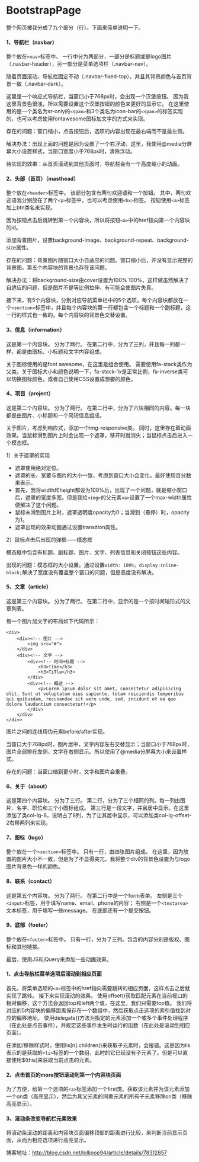 # BootstrapPage

整个网页被我分成了九个部分（行）。下面来简单说明一下。

#### 1、导航栏（navbar）

整个放在`<nav>`标签中。
一行中分为两部分，一部分是标题或是logo图片（.navbar-header），另一部分是菜单选项栏（.navbar-nav）。

随着页面滚动，导航栏固定不动（.navbar-fixed-top），并且其背景颜色与首页背景一致（.navbar-dark）。

这里是一个响应式导航栏，当窗口小于768px时，会出现一个汉堡按钮。
因为我这里背景色很浅，所以需要设置这个汉堡按钮的颜色来更好的显示它。
在这里使用的是一个类名为sr-only的`<span>`和3个类名为icon-bar的`<span>`的标签实现的，也可以考虑使用fontawesome图标加文字的方式来实现。

存在的问题：窗口缩小，点击按钮后，选项的内容出现在最右端而不是最左侧。

解决办法：出现上面的问题是因为设置了一个右浮动，这里，我使用@media分屏幕大小设置样式，当窗口宽度小于768px时，清除浮动。

待实现的效果：从首页滚动到其他页面时，导航栏会有一个高度缩小的动画。

#### 2、头部（首页）（masthead）

整个放在`<header>`标签中。
该部分包含有两句欢迎语和一个按钮。
其中，两句欢迎语我分别放在了两个`<p>`标签中，也可以考虑使用`<hx>`标签。
按钮使用`<a>`标签加上btn类名来实现。

因为按钮点击后跳转到第一个内容块，所以将按钮`<a>`中的href指向第一个内容块的id。

添加背景图片，设置background-image、background-repeat、background-size属性。

存在的问题：背景图片随窗口大小自适应的问题。窗口缩小后，并没有显示完整的背景图。第五个内容块的背景也存在该问题。

解决办法：将background-size由cover设置为100% 100%，这样做虽然解决了自适应的问题，但是图片不是等比例拉伸，有可能会使图片失真。

接下来，有5个内容块，分别对应导航菜单栏中的5个选项。每个内容块都放在一个`<section>`标签中，并且每个内容块的第一行都包含一个标题和一个副标题，这一行的样式也一致的。每个内容块的背景色交替设置。

#### 3、信息（information）

这是第一个内容块。
分为了两行。
在第二行中，分为了三列，并且每一列都一样，都是由图标、小标题和文字内容组成。

关于图标使用的是font awesome，在这里是组合使用。
需要使用fa-stack类作为父类。关于图标大小和颜色说明一下，fa-stack-1x是正常比例，fa-inverse类可以切换图标颜色，或者自己使用CSS设置成想要的颜色。

#### 4、项目（project）

这是第二个内容块。
分为了两行。
在第二行中，分为了六块相同的内容。每一块都是由图片、小标题和一个简短信息组成。

关于图片，考虑到响应式，添加一个img-responsive类。
同时，这里存在着动画效果。当鼠标滑到图片上时会出现一个遮罩，移开时就消失；当鼠标点击后进入一个模态框。

1）关于遮罩的实现

- 遮罩使用绝对定位。
- 遮罩的长、宽要与图片的大小一致，考虑到窗口大小会变化，最好使用百分数来表示。
- 首先，我将width和height都设为100%后，出现了一个问题，就是缩小窗口后，遮罩的宽度多宽。但是我给`<img>`的父元素`<a>`设置了一个max-width属性便解决了这个问题。
- 鼠标未滑到图片上时，遮罩透明度opacity为0；当滑到（悬停）时，opacity为1。
- 遮罩出现的效果动画通过设置transition属性。

2）鼠标点击后出现的弹框——模态框

模态框中包含有标题、副标题、图片、文字、列表信息和关闭按钮这些内容。

出现的问题：模态框的大小设置。通过设置`width: 100%; display:inline-block;`解决了宽度没有覆盖整个窗口的问题，但是高度没有解决。

#### 5、文章（article）

这是第三个内容块。
分为了两行。
在第二行中，显示的是一个按时间轴形式的文章列表。

每一个图片加文字的布局如下代码所示：

```
<div>
    <div><!-- 图片 -->
        <img src="#">
    </div>
    <div><!-- 文字 -->
        <div><!-- 时间+标题 -->
            <h3>Time</h3>
            <h3>TiTle</h3>
        </div>
        <div><!-- 概述 -->
            <p>Lorem ipsum dolor sit amet, consectetur adipisicing elit. Sunt ut voluptatum eius sapiente, totam reiciendis temporibus qui quibusdam, recusandae sit vero unde, sed, incidunt et ea quo dolore laudantium consectetur!</p>
        </div>
    </div>
</div>
```

图片之间的连线用伪元素before/after实现。

当窗口大于768px时，图片居中，文字内容左右交替显示；当窗口小于768px时，图片全部排在左侧，文字在右侧显示。所以使用了@media分屏幕大小来设置样式。

存在的问题：当窗口缩到更小时，文字和图片会重叠。

#### 6、关于（about）

这是第四个内容块。
分为了三行。
第二行，分为了三个相同的列。每一列由图片、名字、职位和三个小图标组成。
第三行是一段文字，并且居中显示。在这里添加了类col-lg-8，说明占了8列，为了让其居中显示，可以添加类col-lg-offset-2右移两列来实现。

#### 7、图标（logo）

整个放在一个`<section>`标签中。
只有一行，由四张图片组成。
在这里，因为放置的图片大小不一致，但是为了不显得突兀，我将整个div的背景色设置为与logo图片背景色一样的颜色。

#### 8、联系（contact）

这是第五个内容块。
分为了两行。
在第二行中是一个form表单。
左侧是三个`<input>`标签，用于填写name、email、phone的内容；
右侧是一个`<textarea>`文本标签，用于填写一些message。
在底部还有一个提交按钮。

#### 9、底部（footer）

整个放在`<footer>`标签中。
只有一行，分为了三列。包含的内容分别是版权、图标和其他链接。

最后，使用JS和jQuery来添加一些动画效果。

#### 1、点击导航栏菜单选项后滚动到相应页面

首先，将菜单选项的`<a>`标签中的href指向需要跳转的相应页面，这样点击之后就实现了跳转。
接下来实现滚动的效果。
使用offset()获取匹配元素在当前视口的相对偏移，这个方法会返回top和left两个值，在这里，我们只需要top值。
我们将对应的5内容块的偏移距离保存在一个数组中，然后获取点击选项的索引值找到对应的偏移地址。
使用delegate()方法为指定的元素添加一个或多个事件处理程序（在此处是点击事件），并规定这些事件发生时运行的函数（在此处是滚动到相应页面）。

在添加/移除样式时，使用lis[n].children()来获取子元素时，会报错。这是因为lis表示的是获取的`<li>`标签的一个数组，此时的它已经没有子元素了。但是可以直接使用$(this)来获取当前点击的元素。

#### 2、点击首页的more按钮滚动到第一个内容块页面

为了方便，给第一个选项的`<a>`标签添加一个first类。获取该元素并为该元素添加一个on类（高亮显示），然后为其父元素的同辈元素的所有子元素移除on类（移除高亮显示）。

#### 3、滚动条改变导航栏元素效果

将滚动条滚动的距离和内容块页面偏移顶部的距离进行比较，来判断当前显示页面，从而为相应选项进行高亮显示。


博客地址：http://blog.csdn.net/lollipop94/article/details/78312857
